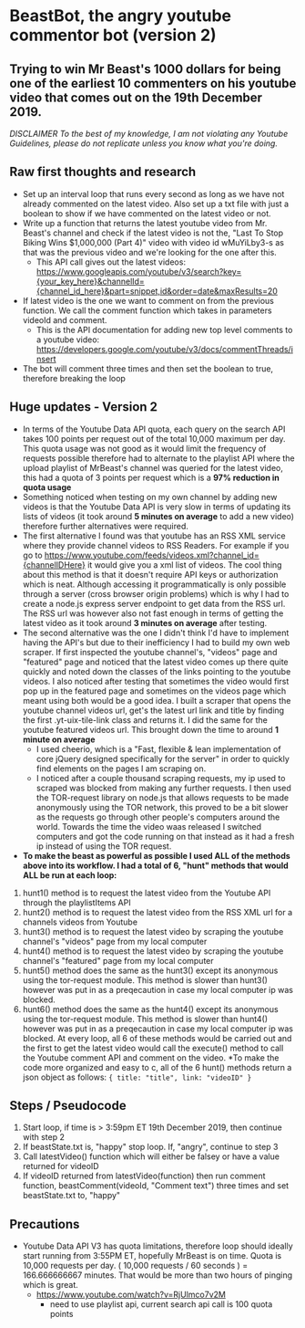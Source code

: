 # BeastBot, the angry youtube commentor bot (version 2)
## Trying to win Mr Beast's 1000 dollars for being one of the earliest 10 commenters on his youtube video that comes out on the 19th December 2019. 

_*DISCLAIMER* To the best of my knowledge, I am not violating any Youtube Guidelines, please do not replicate unless you know what you're doing._

## Raw first thoughts and research
* Set up an interval loop that runs every second as long as we have not already commented on the latest video. Also set up a txt file with just a boolean to show if we have commented on the latest video or not. 
* Write up a function that returns the latest youtube video from Mr. Beast's channel and check if the latest video is not the, "Last To Stop Biking Wins $1,000,000 (Part 4)" video with video id wMuYiLby3-s as that was the previous video and we're looking for the one after this.
  * This API call gives out the latest videos: https://www.googleapis.com/youtube/v3/search?key={your_key_here}&channelId={channel_id_here}&part=snippet,id&order=date&maxResults=20
* If latest video is the one we want to comment on from the previous function. We call the comment function which takes in parameters videoId and comment. 
  * This is the API documentation for adding new top level comments to a youtube video:
https://developers.google.com/youtube/v3/docs/commentThreads/insert
* The bot will comment three times and then set the boolean to true, therefore breaking the loop

## Huge updates - Version 2
* In terms of the Youtube Data API quota, each query on the search API takes 100 points per request out of the total 10,000 maximum per day. This quota usage was not good as it would limit the frequency of requests possible therefore had to alternate to the playlist API where the upload playlist of MrBeast's channel was queried for the latest video, this had a quota of 3 points per request which is a **97% reduction in quota usage**
* Something noticed when testing on my own channel by adding new videos is that the Youtube Data API is very slow in terms of updating its lists of videos (it took around **5 minutes on average** to add a new video) therefore further alternatives were required. 
* The first alternative I found was that youtube has an RSS XML service where they provide channel videos to RSS Readers. For example if you go to https://www.youtube.com/feeds/videos.xml?channel_id={channelIDHere} it would give you a xml list of videos. The cool thing about this method is that it doesn't require API keys or authorization which is neat. Although accessing it programmatically is only possible through a server (cross browser origin problems) which is why I had to create a node.js express server endpoint to get data from the RSS url. The RSS url was however also not fast enough in terms of getting the latest video as it took around **3 minutes on average** after testing.
* The second alternative was the one I didn't think I'd have to implement having the API's but due to their inefficiency I had to build my own web scraper. If first inspected the youtube channel's, "videos" page and "featured" page and noticed that the latest video comes up there quite quickly and noted down the classes of the links pointing to the youtube videos. I also noticed after testing that sometimes the video would first pop up in the featured page and sometimes on the videos page which meant using both would be a good idea. I built a scraper that opens the youtube channel videos url, get's the latest url link and title by finding the first .yt-uix-tile-link class and returns it. I did the same for the youtube featured videos url. This brought down the time to around **1 minute on average**
  * I used cheerio, which is a "Fast, flexible & lean implementation of core jQuery designed specifically for the server" in order to quickly find elements on the pages I am scraping on.
  * I noticed after a couple thousand scraping requests, my ip used to scraped was blocked from making any further requests. I then used the TOR-request library on node.js that allows requests to be made anonymously using the TOR network, this proved to be a bit slower as the requests go through other people's computers around the world. Towards the time the video waas released I switched computers and got the code running on that instead as it had a fresh ip instead of using the TOR request.
 * **To make the beast as powerful as possible I used ALL of the methods above into its workflow. I had a total of 6, "hunt" methods that would ALL be run at each loop:**
 1. hunt1() method is to request the latest video from the Youtube API through the playlistItems API
 1. hunt2() method is to request the latest video from the RSS XML url for a channels videos from Youtube
 1. hunt3() method is to request the latest video by scraping the youtube channel's "videos" page from my local computer
 1. hunt4() method is to request the latest video by scraping the youtube channel's "featured" page from my local computer
 1. hunt5() method does the same as the hunt3() except its anonymous using the tor-request module. This method is slower than hunt3() however was put in as a preqecaution in case my local computer ip was blocked.
 1. hunt6() method does the same as the hunt4() except its anonymous using the tor-request module. This method is slower than hunt4() however was put in as a preqecaution in case my local computer ip was blocked.
 At every loop, all 6 of these methods would be carried out and the first to get the latest video would call the execute() method to call the Youtube comment API and comment on the video.
   *To make the code more organized and easy to c, all of the 6 hunt() methods return a json object as follows:
 `{
 title: "title",
 link: "videoID"
 }`
 



## Steps / Pseudocode
1) Start loop, if time is > 3:59pm ET 19th December 2019, then continue with step 2
2) If beastState.txt is, "happy" stop loop. If, "angry", continue to step 3
3) Call latestVideo() function which will either be falsey or have a value returned for videoID
4) If videoID returned from latestVideo(function) then run comment function, beastComment(videoId, "Comment text") three times and set beastState.txt to, "happy"

## Precautions
* Youtube Data API V3 has quota limitations, therefore loop should ideally start running from 3:55PM ET, hopefully MrBeast is on time. Quota is 10,000 requests per day. ( 10,000 requests / 60 seconds ) = 166.666666667 minutes. That would be more than two hours of pinging which is great. 
  * https://www.youtube.com/watch?v=RjUlmco7v2M
    * need to use playlist api, current search api call is 100 quota points
